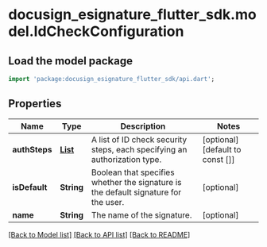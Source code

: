 # docusign_esignature_flutter_sdk.model.IdCheckConfiguration

## Load the model package
```dart
import 'package:docusign_esignature_flutter_sdk/api.dart';
```

## Properties
Name | Type | Description | Notes
------------ | ------------- | ------------- | -------------
**authSteps** | [**List<IdCheckSecurityStep>**](IdCheckSecurityStep.md) | A list of ID check security steps, each specifying an authorization type. | [optional] [default to const []]
**isDefault** | **String** | Boolean that specifies whether the signature is the default signature for the user. | [optional] 
**name** | **String** | The name of the signature. | [optional] 

[[Back to Model list]](../README.md#documentation-for-models) [[Back to API list]](../README.md#documentation-for-api-endpoints) [[Back to README]](../README.md)


